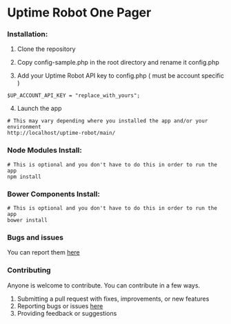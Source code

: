 <h1>Uptime Robot One Pager</h1>

<h3>Installation:</h3>

1.  Clone the repository

2.  Copy config-sample.php in the root directory and rename it config.php

3.  Add your Uptime Robot API key to config.php ( must be account specific )

  ```
  $UP_ACCOUNT_API_KEY = "replace_with_yours";
  ```
4.  Launch the app

```
# This may vary depending where you installed the app and/or your environment
http://localhost/uptime-robot/main/
```

<h3>Node Modules Install:</h3>

```
# This is optional and you don't have to do this in order to run the app
npm install
```

<h3>Bower Components Install:</h3>

```
# This is optional and you don't have to do this in order to run the app
bower install
```

<h3>Bugs and issues</h3>

You can report them <a href="https://github.com/HeadTalker/uptime-robot/issues">here</a>

<h3>Contributing</h3>

Anyone is welcome to contribute.   You can contribute in a few ways.

1.  Submitting a pull request with fixes, improvements, or new features
2.  Reporting bugs or issues <a href="https://github.com/HeadTalker/uptime-robot/issues">here</a>
3.  Providing feedback or suggestions
